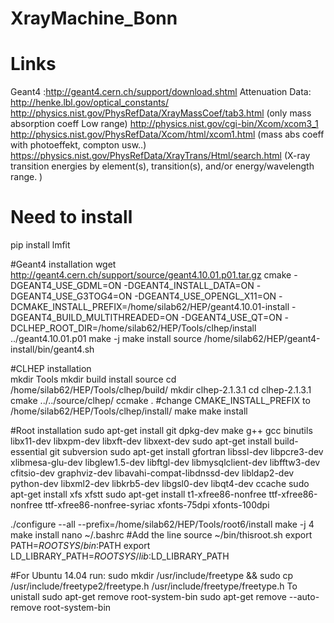 # XrayMachine_Bonn


# Links
Geant4 :http://geant4.cern.ch/support/download.shtml
Attenuation Data: http://henke.lbl.gov/optical_constants/
http://physics.nist.gov/PhysRefData/XrayMassCoef/tab3.html (only mass absorption coeff Low range)
http://physics.nist.gov/cgi-bin/Xcom/xcom3_1
http://physics.nist.gov/PhysRefData/Xcom/html/xcom1.html  (mass abs coeff  with photoeffekt, compton usw..)	
https://physics.nist.gov/PhysRefData/XrayTrans/Html/search.html			 (X-ray transition energies by element(s), transition(s), and/or energy/wavelength range. )  
# Need to install 
pip install lmfit


#Geant4 installation
wget http://geant4.cern.ch/support/source/geant4.10.01.p01.tar.gz
cmake -DGEANT4_USE_GDML=ON -DGEANT4_INSTALL_DATA=ON -DGEANT4_USE_G3TOG4=ON -DGEANT4_USE_OPENGL_X11=ON -DCMAKE_INSTALL_PREFIX=/home/silab62/HEP/geant4.10.01-install -DGEANT4_BUILD_MULTITHREADED=ON -DGEANT4_USE_QT=ON -DCLHEP_ROOT_DIR=/home/silab62/HEP/Tools/clhep/install ../geant4.10.01.p01
make -j
make install
source /home/silab62/HEP/geant4-install/bin/geant4.sh


#CLHEP installation  
mkdir Tools 
mkdir build install source
cd /home/silab62/HEP/Tools/clhep/build/
mkdir clhep-2.1.3.1
cd clhep-2.1.3.1
cmake ../../source/clhep/
ccmake .
#change CMAKE_INSTALL_PREFIX to /home/silab62/HEP/Tools/clhep/install/
make 
make install



#Root installation 
sudo apt-get install git dpkg-dev make g++ gcc binutils libx11-dev libxpm-dev libxft-dev libxext-dev
sudo apt-get install build-essential git subversion
sudo apt-get install gfortran libssl-dev libpcre3-dev xlibmesa-glu-dev libglew1.5-dev libftgl-dev libmysqlclient-dev libfftw3-dev cfitsio-dev graphviz-dev libavahi-compat-libdnssd-dev libldap2-dev python-dev libxml2-dev libkrb5-dev libgsl0-dev libqt4-dev ccache
sudo apt-get install xfs xfstt
sudo apt-get install t1-xfree86-nonfree ttf-xfree86-nonfree ttf-xfree86-nonfree-syriac xfonts-75dpi xfonts-100dpi


./configure --all --prefix=/home/silab62/HEP/Tools/root6/install
make -j 4
make install
nano ~/.bashrc
#Add the line
source ~/bin/thisroot.sh
export PATH=$ROOTSYS/bin:$PATH
export LD_LIBRARY_PATH=$ROOTSYS/lib:$LD_LIBRARY_PATH

#For Ubuntu 14.04 run: sudo mkdir /usr/include/freetype && sudo cp /usr/include/freetype2/freetype.h /usr/include/freetype/freetype.h
To unistall 
sudo apt-get remove root-system-bin
sudo apt-get remove --auto-remove root-system-bin
